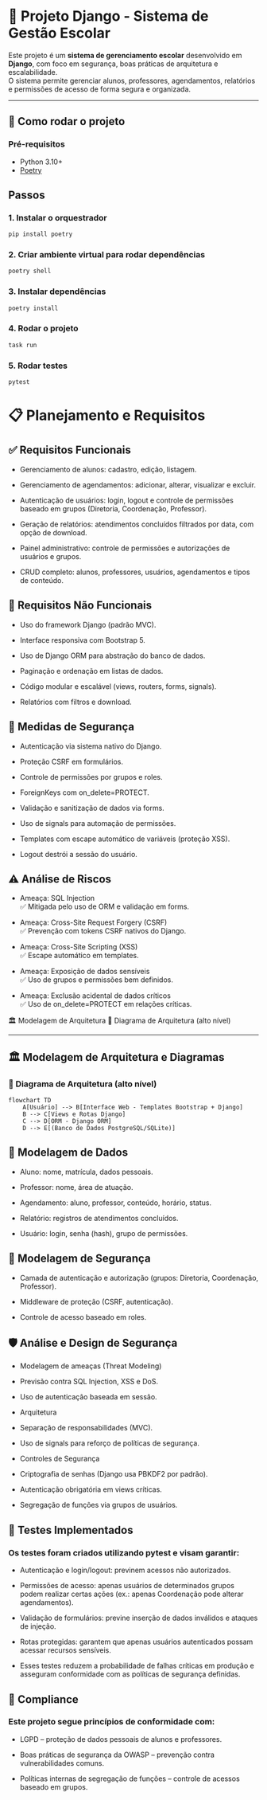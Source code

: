 # 📘 Projeto Django - Sistema de Gestão Escolar

Este projeto é um **sistema de gerenciamento escolar** desenvolvido em **Django**, com foco em segurança, boas práticas de arquitetura e escalabilidade.  
O sistema permite gerenciar alunos, professores, agendamentos, relatórios e permissões de acesso de forma segura e organizada.

---

## 🚀 Como rodar o projeto

### Pré-requisitos
- Python 3.10+
- [Poetry](https://python-poetry.org/)

## Passos
### 1. Instalar o orquestrador
```bash
pip install poetry
```
### 2. Criar ambiente virtual para rodar dependências
```bash
poetry shell
```
### 3. Instalar dependências
```bash
poetry install
```
### 4. Rodar o projeto
```bash
task run
```
### 5. Rodar testes
```bash
pytest
```
# 📋 Planejamento e Requisitos
## ✅ Requisitos Funcionais

- Gerenciamento de alunos: cadastro, edição, listagem.

- Gerenciamento de agendamentos: adicionar, alterar, visualizar e excluir.

- Autenticação de usuários: login, logout e controle de permissões baseado em grupos (Diretoria, Coordenação, Professor).

- Geração de relatórios: atendimentos concluídos filtrados por data, com opção de download.

- Painel administrativo: controle de permissões e autorizações de usuários e grupos.

- CRUD completo: alunos, professores, usuários, agendamentos e tipos de conteúdo.

## 🔧 Requisitos Não Funcionais

- Uso do framework Django (padrão MVC).

- Interface responsiva com Bootstrap 5.

- Uso de Django ORM para abstração do banco de dados.

- Paginação e ordenação em listas de dados.

- Código modular e escalável (views, routers, forms, signals).

- Relatórios com filtros e download.

## 🔐 Medidas de Segurança

- Autenticação via sistema nativo do Django.

- Proteção CSRF em formulários.

- Controle de permissões por grupos e roles.

- ForeignKeys com on_delete=PROTECT.

- Validação e sanitização de dados via forms.

- Uso de signals para automação de permissões.

- Templates com escape automático de variáveis (proteção XSS).

- Logout destrói a sessão do usuário.

## ⚠️ Análise de Riscos

- Ameaça: SQL Injection<br/>
  ✅ Mitigada pelo uso de ORM e validação em forms.

- Ameaça: Cross-Site Request Forgery (CSRF)<br/>
   ✅ Prevenção com tokens CSRF nativos do Django.

- Ameaça: Cross-Site Scripting (XSS)<br/>
  ✅ Escape automático em templates.

- Ameaça: Exposição de dados sensíveis<br/>
  ✅ Uso de grupos e permissões bem definidos.

- Ameaça: Exclusão acidental de dados críticos<br/>
  ✅ Uso de on_delete=PROTECT em relações críticas.

🏛️ Modelagem de Arquitetura
📌 Diagrama de Arquitetura (alto nível)

---

## 🏛️ Modelagem de Arquitetura e Diagramas

### 📌 Diagrama de Arquitetura (alto nível)
```mermaid
flowchart TD
    A[Usuário] --> B[Interface Web - Templates Bootstrap + Django]
    B --> C[Views e Rotas Django]
    C --> D[ORM - Django ORM]
    D --> E[(Banco de Dados PostgreSQL/SQLite)]
```

## 📌 Modelagem de Dados

- Aluno: nome, matrícula, dados pessoais.

- Professor: nome, área de atuação.

- Agendamento: aluno, professor, conteúdo, horário, status.

- Relatório: registros de atendimentos concluídos.

- Usuário: login, senha (hash), grupo de permissões.

## 📌 Modelagem de Segurança

- Camada de autenticação e autorização (grupos: Diretoria, Coordenação, Professor).

- Middleware de proteção (CSRF, autenticação).

- Controle de acesso baseado em roles.

## 🛡️ Análise e Design de Segurança

- Modelagem de ameaças (Threat Modeling)

- Previsão contra SQL Injection, XSS e DoS.

- Uso de autenticação baseada em sessão.

- Arquitetura

- Separação de responsabilidades (MVC).

- Uso de signals para reforço de políticas de segurança.

- Controles de Segurança

- Criptografia de senhas (Django usa PBKDF2 por padrão).

- Autenticação obrigatória em views críticas.

- Segregação de funções via grupos de usuários.

## 🧪 Testes Implementados

### Os testes foram criados utilizando pytest e visam garantir:

- Autenticação e login/logout: previnem acessos não autorizados.

- Permissões de acesso: apenas usuários de determinados grupos podem realizar certas ações (ex.: apenas Coordenação pode alterar agendamentos).

- Validação de formulários: previne inserção de dados inválidos e ataques de injeção.

- Rotas protegidas: garantem que apenas usuários autenticados possam acessar recursos sensíveis.

- Esses testes reduzem a probabilidade de falhas críticas em produção e asseguram conformidade com as políticas de segurança definidas.

## 📜 Compliance
### Este projeto segue princípios de conformidade com:

- LGPD – proteção de dados pessoais de alunos e professores.

- Boas práticas de segurança da OWASP – prevenção contra vulnerabilidades comuns.

- Políticas internas de segregação de funções – controle de acessos baseado em grupos.




